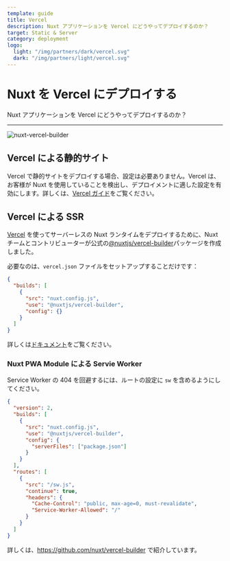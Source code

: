 ```yaml
---
template: guide
title: Vercel
description: Nuxt アプリケーションを Vercel にどうやってデプロイするのか？
target: Static & Server
category: deployment
logo:
  light: "/img/partners/dark/vercel.svg"
  dark: "/img/partners/light/vercel.svg"
---
```


# Nuxt を Vercel にデプロイする

Nuxt アプリケーションを Vercel にどうやってデプロイするのか？

---

![nuxt-vercel-builder](https://user-images.githubusercontent.com/904724/61308402-7a752d00-a7f0-11e9-9502-23731ccd00fd.png)


## Vercel による静的サイト

Vercel で静的サイトをデプロイする場合、設定は必要ありません。Vercel は、お客様が Nuxt を使用していることを検出し、デプロイメントに適した設定を有効にします。詳しくは、[Vercel ガイド](https://vercel.com/guides/deploying-nuxtjs-with-vercel)をご覧ください。

## Vercel による SSR

[Vercel](https://vercel.com) を使ってサーバーレスの Nuxt ランタイムをデプロイするために、Nuxt チームとコントリビューターが公式の[@nuxtjs/vercel-builder](https://github.com/nuxt/vercel-builder)パッケージを作成しました。

必要なのは、`vercel.json` ファイルをセットアップすることだけです：

```json
{
  "builds": [
    {
      "src": "nuxt.config.js",
      "use": "@nuxtjs/vercel-builder",
      "config": {}
    }
  ]
}
```

詳しくは[ドキュメント](https://github.com/nuxt/vercel-builder)をご覧ください。

### Nuxt PWA Module による Servie Worker

Service Worker の 404 を回避するには、ルートの設定に `sw` を含めるようにしてください。

```json
{
  "version": 2,
  "builds": [
    {
      "src": "nuxt.config.js",
      "use": "@nuxtjs/vercel-builder",
      "config": {
        "serverFiles": ["package.json"]
      }
    }
  ],
  "routes": [
    {
      "src": "/sw.js",
      "continue": true,
      "headers": {
        "Cache-Control": "public, max-age=0, must-revalidate",
        "Service-Worker-Allowed": "/"
      }
    }
  ]
}
```

詳しくは、https://github.com/nuxt/vercel-builder で紹介しています。
